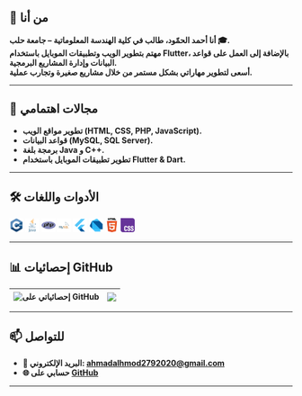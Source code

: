 <p align="center">
  <b مرحبا، أنا أحمد b/>
</p>

<br />

## 👋 من أنا
أنا **أحمد الحمّود**، طالب في كلية الهندسة المعلوماتية – جامعة حلب 🎓.  
مهتم بتطوير الويب وتطبيقات الموبايل باستخدام **Flutter**، بالإضافة إلى العمل على **قواعد البيانات** وإدارة المشاريع البرمجية.  
أسعى لتطوير مهاراتي بشكل مستمر من خلال مشاريع صغيرة وتجارب عملية.  

---

## 💼 مجالات اهتمامي
- تطوير مواقع الويب (HTML, CSS, PHP, JavaScript).  
- قواعد البيانات (MySQL, SQL Server).  
- برمجة بلغة **Java** و **C++**.  
- تطوير تطبيقات الموبايل باستخدام **Flutter & Dart**.  

---

## 🛠️ الأدوات واللغات
<code><img height="25" alt="c++" src="https://raw.githubusercontent.com/github/explore/main/topics/cpp/cpp.png"></code>
<code><img height="25" alt="java" src="https://raw.githubusercontent.com/github/explore/main/topics/java/java.png"></code>
<code><img height="25" alt="php" src="https://raw.githubusercontent.com/github/explore/main/topics/php/php.png"></code>
<code><img height="25" alt="mysql" src="https://raw.githubusercontent.com/github/explore/main/topics/mysql/mysql.png"></code>
<code><img height="25" alt="flutter" src="https://raw.githubusercontent.com/github/explore/main/topics/flutter/flutter.png"></code>
<code><img height="25" alt="dart" src="https://raw.githubusercontent.com/github/explore/main/topics/dart/dart.png"></code>
<code><img height="25" alt="html" src="https://raw.githubusercontent.com/github/explore/main/topics/html/html.png"></code>
<code><img height="25" alt="css" src="https://raw.githubusercontent.com/github/explore/main/topics/css/css.png"></code>

---

## 📊 إحصائيات GitHub
| <img align="center" src="https://github-readme-stats.vercel.app/api?username=aboyasser123&show_icons=true&theme=vue&hide_border=true" alt="إحصائياتي على GitHub" /> | <img align="center" src="https://github-readme-stats.vercel.app/api/top-langs/?username=aboyasser123&layout=compact&theme=vue&hide_border=true" /> |
| ------------- | ------------- |


---

## 📫 للتواصل
- 📧 البريد الإلكتروني: ahmadalhmod2792020@gmail.com  
- 🌐 حسابي على [GitHub](https://github.com/aboyasser123)  

---
